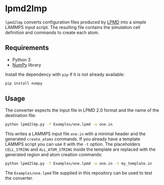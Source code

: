 # lpmd2lmp

`lpmd2lmp` converts configuration files produced by [LPMD](https://github.com/la-villa/lpmd/) into a simple LAMMPS input script. The resulting file contains the simulation cell definition and commands to create each atom.

## Requirements

* Python 3
* [NumPy](https://numpy.org/) library

Install the dependency with `pip` if it is not already available:

```bash
pip install numpy
```

## Usage

The converter expects the input file in LPMD 2.0 format and the name of the
destination file:

```bash
python lpmd2lmp.py -f Examples/one.lpmd -o one.in
```

This writes a LAMMPS input file `one.in` with a minimal header and the generated
`create_atoms` commands.  If you already have a template LAMMPS script you can
use it with the `-t` option.  The placeholders `CELL_STRING` and
`ALL_ATOM_STRING` inside the template are replaced with the generated region and
atom creation commands:

```bash
python lpmd2lmp.py -f Examples/one.lpmd -o one.in -t my_template.in
```

The `Examples/one.lpmd` file supplied in this repository can be used to test the
converter.
